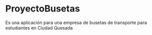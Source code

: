 ProyectoBusetas
===============

Es una aplicación para una empresa de busetas de transporte para estudiantes en Ciudad Quesada
